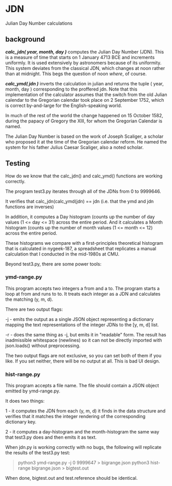 # JDN

Julian Day Number calculations

## background

***calc_jdn( year, month, day )*** computes the Julian Day Number (JDN).  This
is a measure of time that starts on 1 January 4713 BCE and increments
uniformly.  It is used extensively by astronomers because of its
uniformity.  This system deviates from the classical JDN, which
changes at noon rather than at midnight.  This begs the question
of noon *where*, of course.

***calc_ymd( jdn )*** inverts the calculation in julian and returns the tuple
( year, month, day ) corresponding to the proffered jdn.  Note that this
implementation of the calculator assumes that the switch from the old
Julian calendar to the Gregorian calendar took place on 2 September 1752,
which is correct by-and-large for the English-speaking world.

In much of the rest of the world the change happened on 15 October 1582,
during the papacy of Gregory the XIII, for whom the Gregorian Calendar
is named.

The Julian Day Number is based on the work of Joseph Scaliger,
a scholar who proposed it at the time of the Gregorian calendar reform.
He named the system for his father Julius Caesar Scaliger, also a noted
scholar.

## Testing

How do we know that the calc_jdn() and calc_ymd() functions are working
correctly.

The program test3.py iterates through all of the JDNs from 0 to 9999646.

It verifies that calc_jdn(calc_ymd(jdn) == jdn (i.e. that the ymd and
jdn functions are inverses)

In addition, it computes a Day histogram (counts up the number of day
values (1 <= day <= 31) across the entire period.  And it calculates
a Month histogram (counts up the number of month values (1 <= month <= 12)
across the entire period.

These histograms we compare with a first-principles theoretical histogram
that is calculated in nygeek-187, a spreadsheet that replicates a manual
calculation that I conducted in the mid-1980s at CMU.

Beyond test3.py, there are some power tools:

### ymd-range.py

This program accepts two integers a from and a to.  The program starts
a loop at from and runs to to.  It treats each integer as a JDN and
calculates the matching (y, m, d).

There are two output flags:

-j - emits the output as a single JSON object representing a dictionary
mapping the text representations of the integer JDNs to the [y, m, d]
list.

-r - does the same thing as -j, but emits it in "readable" form.  The
result has inadmissible whitespace (newlines) so it can not be directly
imported with json.loads() without preprocessing.

The two output flags are not exclusive, so you can set both of them if
you like.  If you set neither, there will be no output at all.  This is
bad UI design.

### hist-range.py

This program accepts a file name.  The file should contain a JSON object
emitted by ymd-range.py.

It does two things:

1 - it computes the JDN from each (y, m, d) it finds in the data structure
and verifies that it matches the integer rendering of the corresponding
dictionary key.

2 - it computes a day-histogram and the month-histogram the same way that
test3.py does and then emits it as text.

When jdn.py is working correctly with no bugs, the following will replicate
the results of the test3.py test:

> python3 ymd-range.py -j 0 9999647 > bigrange.json
> python3 hist-range bigrange.json > bigtest.out

When done, bigtest.out and test.reference should be identical.
